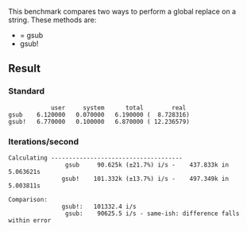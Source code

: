 This benchmark compares two ways to perform a global replace on a string. These methods are:
* = gsub
* gsub!

## Result
### Standard
```
            user     system      total        real
gsub    6.120000   0.070000   6.190000 (  8.728316)
gsub!   6.770000   0.100000   6.870000 ( 12.236579)
```

### Iterations/second
```
Calculating -------------------------------------
                gsub     90.625k (±21.7%) i/s -    437.833k in   5.063621s
               gsub!    101.332k (±13.7%) i/s -    497.349k in   5.003811s

Comparison:
               gsub!:   101332.4 i/s
                gsub:    90625.5 i/s - same-ish: difference falls within error
```
